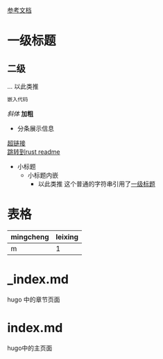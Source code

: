 [参考文档](https://markdown.com.cn/basic-syntax/)
# 一级标题
## 二级
... 以此类推

```bash
嵌入代码
```
_斜体_
**加粗**
* 分条展示信息

[超链接](https://markdown.com.cn) \
[跳转到rust readme](./rust/readme.md)

* 小标题
    * 小标题内嵌
        * 以此类推
这个普通的字符串引用了[一级标题](#一级标题)
# 表格
|mingcheng|leixing|
|---|---|
|m|1|
# _index.md
hugo 中的章节页面
# index.md
hugo中的主页面